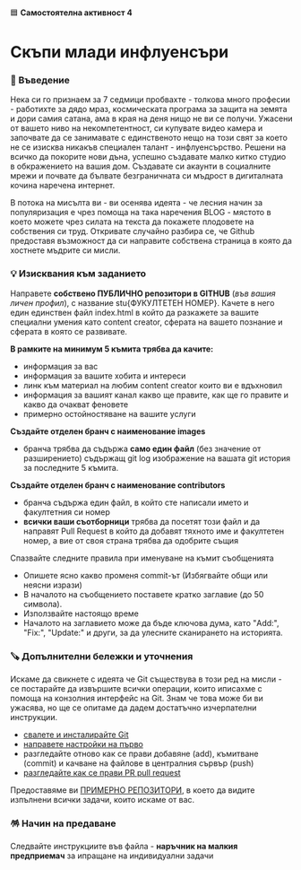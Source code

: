 🟦 **Самостоятелна активност 4**
# Скъпи млади инфлуенсъри

### 🚀 Въведение

Нека си го признаем за 7 седмици пробвахте - толкова много професии - работихте за дядо мраз, космическата програма за защита на земята и дори самия сатана, ама в края на деня нищо не ви се получи. Ужасени от вашето ниво на некомпетентност, си купувате видео камера и започвате да се занимавате с единственото нещо на този свят за което не се изисква никакъв специален талант - инфлуенсърство. Решени на всичко да покорите нови дъна, успешно създавате малко китко студио в обкражението на вашия дом. Създавате си акаунти в социалните мрежи и почвате да бълвате безграничната си мъдрост в дигиталната кочина наречена интернет. 

В потока на мисълта ви - ви осенява идеята - че лесния начин за популяризация е чрез помоща на така наречения BLOG - мястото в което можете чрез силата на текста да покажете плодовете на собствения си труд. Откривате случайно разбира се, че Github предоставя възможност да си направите собствена страница в която да хостнете мъдрите си мисли. 

### 💡 Изисквания към заданието

Направете **собствено ПУБЛИЧНО репозитори в GITHUB** (_във вашия личен профил_), с название stu{ФУКУЛТЕТЕН НОМЕР}. Качете в него един единствен файл index.html в който да разкажете за вашите специални умения като content creator, сферата на вашето познание и сферата в която се развивате. 

**В рамките на минимум 5 къмита трябва да качите:**
- информация за вас
- информация за вашите хобита и интереси
- линк към материал на любим content creator които ви е вдъхновил
- информация за вашият канал какво ще правите, как ще го правите и какво да очакват феновете
- примерно остойностяване на вашите услуги

**Създайте отделен бранч с наименование images**
- бранча трябва да съдържа **само един файл** (без значение от разширението) съдържащ git log изображение на вашата git история за последните 5 къмита.

**Създайте отделен бранч с наименование contributors**
- бранча съдържа един файл, в който сте написали името и факултетния си номер
- **всички ваши съотборници** трябва да посетят този файл и да направят Pull Request в който да добавят тяхното име и факултетен номер, а вие от своя страна трябва да одобрите същия

Спазвайте следните правила при именуване на къмит съобщенията
- Опишете ясно какво променя commit-ът (Избягвайте общи или неясни изрази)
- В началото на съобщението поставете кратко заглавие (до 50 символа).
- Използвайте настоящо време
- Началото на заглавието може да бъде ключова дума, като "Add:", "Fix:", "Update:" и други, за да улесните сканирането на историята.

### 🪚 Допълнителни бележки и уточнения

Искаме да свикнете с идеята че Git съществува в този ред на мисли - се постарайте да извършите всички операции, които иписахме с помоща на конзолния интерфейс на Git. Знам че това може би ви ужасява, но ще се опитаме да дадем достатъчно изчерпателни инструкции.
- [свалете и инсталирайте Git](https://git-scm.com/download/win)
- [направете настройки на първо](https://www.youtube.com/watch?v=gpPnTodCMiU&ab_channel=SteveGriffith-Prof3ssorSt3v3)
- разгледайте отново как се прави добавяне (add), къмитване (commit) и качване на файлове в централния сървър (push)
- [разгледайте как се прави PR pull request](https://docs.github.com/en/pull-requests/collaborating-with-pull-requests/proposing-changes-to-your-work-with-pull-requests/about-pull-requests)

Предоставяме ви [ПРИМЕРНО РЕПОЗИТОРИ](https://github.com/mihail-petrov/stu1101261005), в което да видите изпълнени всички задачи, които искаме от вас. 

### 🪅 Начин на предаване
Следвайте инструкциите във файла - **наръчник на малкия предприемач** за ипращане на индивидуални задачи
